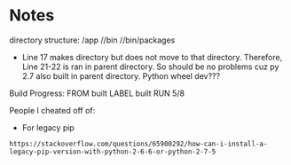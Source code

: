 # Notes
directory structure: 
/app
//bin 
//bin/packages

- Line 17 makes directory but does not move to that directory. Therefore, Line 21-22 is ran in parent directory. So should be no problems cuz py 2.7 also built in parent directory. 
    Python wheel dev???

Build Progress:
    FROM built
    LABEL built
    RUN 5/8

People I cheated off of:
- For legacy pip
```
https://stackoverflow.com/questions/65900292/how-can-i-install-a-legacy-pip-version-with-python-2-6-6-or-python-2-7-5
```
